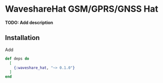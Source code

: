 # WaveshareHat GSM/GPRS/GNSS Hat

**TODO: Add description**

## Installation

Add
```elixir
def deps do
  [
    {:waveshare_hat, "~> 0.1.0"}
  ]
end
```